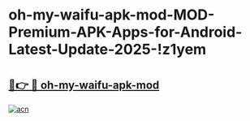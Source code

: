 # oh-my-waifu-apk-mod-MOD-Premium-APK-Apps-for-Android-Latest-Update-2025-!z1yem

# <h2><a href="https://54wrq0.esa.edu.pl?title=oh-my-waifu-apk-mod&ref=z1yem">🔗👉 🔴 oh-my-waifu-apk-mod</a></h2>

[![acn](https://github.com/user-attachments/assets/0f9c940e-d8b0-45ae-aac7-cd30a18b3e1c)](https://54wrq0.esa.edu.pl?title=oh-my-waifu-apk-mod&ref=z1yem)


